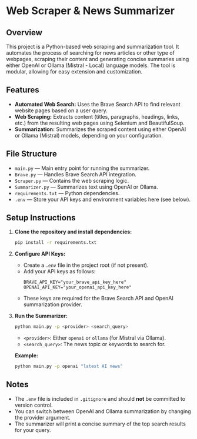 # Web Scraper & News Summarizer

## Overview

This project is a Python-based web scraping and summarization tool. It automates the process of searching for news articles or other type of webpages, scraping their content and generating concise summaries using either OpenAI or Ollama (Mistral - Local) language models. The tool is modular, allowing for easy extension and customization.

## Features
- **Automated Web Search:** Uses the Brave Search API to find relevant website pages based on a user query.
- **Web Scraping:** Extracts content (titles, paragraphs, headings, links, etc.) from the resulting web pages using Selenium and BeautifulSoup.
- **Summarization:** Summarizes the scraped content using either OpenAI or Ollama (Mistral) models, depending on your configuration.


## File Structure
- `main.py` — Main entry point for running the summarizer.
- `Brave.py` — Handles Brave Search API integration.
- `Scraper.py` — Contains the web scraping logic.
- `Summarizer.py` — Summarizes text using OpenAI or Ollama.
- `requirements.txt` — Python dependencies.
- `.env` — Store your API keys and environment variables here (see below).

## Setup Instructions

1. **Clone the repository and install dependencies:**
   ```sh
   pip install -r requirements.txt
   ```

2. **Configure API Keys:**
   - Create a `.env` file in the project root (if not present).
   - Add your API keys as follows:
     ```env
     BRAVE_API_KEY="your_brave_api_key_here"
     OPENAI_API_KEY="your_openai_api_key_here"
     ```
   - These keys are required for the Brave Search API and OpenAI summarization provider.

3. **Run the Summarizer:**
   ```sh
   python main.py -p <provider> <search_query>
   ```
   - `<provider>`: Either `openai` or `ollama` (for Mistral via Ollama).
   - `<search_query>`: The news topic or keywords to search for.
   
   **Example:**
   ```sh
   python main.py -p openai "latest AI news"
   ```

## Notes
- The `.env` file is included in `.gitignore` and should **not** be committed to version control.
- You can switch between OpenAI and Ollama summarization by changing the provider argument.
- The summarizer will print a concise summary of the top search results for your query.
